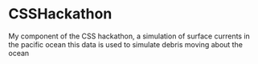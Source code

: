 # CSSHackathon

My component of the CSS hackathon, a simulation of surface currents in the pacific ocean
this data is used to simulate debris moving about the ocean 
